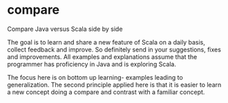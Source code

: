 # compare
Compare Java versus Scala side by side

The goal is to learn and share a new feature of Scala on a daily basis, collect feedback and improve. 
So definitely send in your suggestions, fixes and improvements.
All examples and explanations assume that the programmer has proficiency in Java and is exploring 
Scala.  

The focus here is on bottom up learning- examples leading to generalization. The second principle
applied  here is that it is easier to learn a new concept doing a compare and contrast with a familiar concept.

